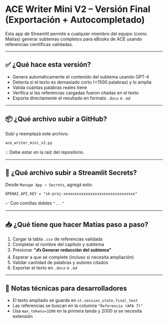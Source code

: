 
# ACE Writer Mini V2 – Versión Final (Exportación + Autocompletado)

Esta app de Streamlit permite a cualquier miembro del equipo (como Matías) generar subtemas completos para eBooks de ACE usando referencias científicas validadas.

---

## ✅ ¿Qué hace esta versión?

- Genera automáticamente el contenido del subtema usando GPT-4
- Detecta si el texto es demasiado corto (<1500 palabras) y lo amplía
- Valida cuántas palabras reales tiene
- Verifica si las referencias cargadas fueron citadas en el texto
- Exporta directamente el resultado en formato `.docx` o `.md`

---

## 📦 ¿Qué archivo subir a GitHub?

Subí y reemplazá este archivo:

```
ace_writer_mini_v2.py
```

💡 Debe estar en la raíz del repositorio.

---

## 📂 ¿Qué archivo subir a Streamlit Secrets?

Desde `Manage App → Secrets`, agregá esto:

```
OPENAI_API_KEY = "sk-proj-xxxxxxxxxxxxxxxxxxxxxxxxxxxxxxxx"
```

✅ Con comillas dobles `"..."`

---

## 📥 ¿Qué tiene que hacer Matías paso a paso?

1. Cargar la tabla `.csv` de referencias validada
2. Completar el nombre del capítulo y subtema
3. Presionar **“✍️ Generar redacción del subtema”**
4. Esperar a que se complete (incluso si necesita ampliación)
5. Validar cantidad de palabras y autores citados
6. Exportar el texto en `.docx` o `.md`

---

## 🧠 Notas técnicas para desarrolladores

- El texto ampliado se guarda en `st.session_state.final_text`
- Las referencias se buscan en la columna `"Referencia (APA 7)"`
- Usa `max_tokens=3200` en la primera tanda y 2000 si se necesita extensión
